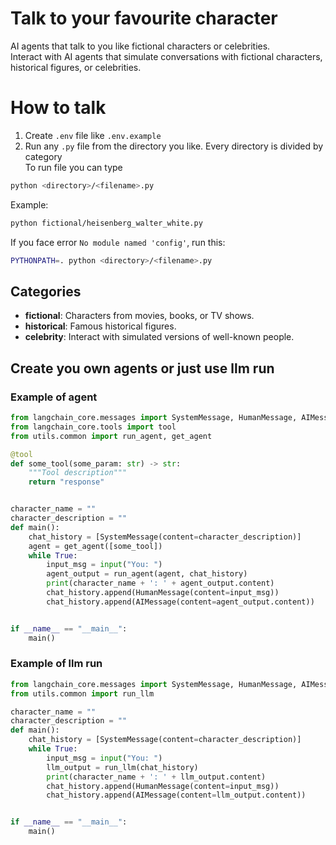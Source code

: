 # Talk to your favourite character
AI agents that talk to you like fictional characters or celebrities.   
Interact with AI agents that simulate conversations with fictional characters, historical figures, or celebrities.

# How to talk
1. Create `.env` file like `.env.example`
2. Run any `.py` file from the directory you like. Every directory is divided by category  
To run file you can type 
```bash
python <directory>/<filename>.py
```
Example: 
```bash
python fictional/heisenberg_walter_white.py
```

If you face error `No module named 'config'`, run this:
```bash
PYTHONPATH=. python <directory>/<filename>.py
```


## Categories
- **fictional**: Characters from movies, books, or TV shows.
- **historical**: Famous historical figures.
- **celebrity**: Interact with simulated versions of well-known people.

## Create you own agents or just use llm run
### Example of agent
```python
from langchain_core.messages import SystemMessage, HumanMessage, AIMessage
from langchain_core.tools import tool
from utils.common import run_agent, get_agent

@tool
def some_tool(some_param: str) -> str:
    """Tool description"""
    return "response"


character_name = ""
character_description = ""
def main():
    chat_history = [SystemMessage(content=character_description)]
    agent = get_agent([some_tool])
    while True:
        input_msg = input("You: ")
        agent_output = run_agent(agent, chat_history)
        print(character_name + ': ' + agent_output.content)
        chat_history.append(HumanMessage(content=input_msg))
        chat_history.append(AIMessage(content=agent_output.content))


if __name__ == "__main__":
    main()
```
### Example of llm run
```python
from langchain_core.messages import SystemMessage, HumanMessage, AIMessage
from utils.common import run_llm

character_name = ""
character_description = ""
def main():
    chat_history = [SystemMessage(content=character_description)]
    while True:
        input_msg = input("You: ")
        llm_output = run_llm(chat_history)
        print(character_name + ': ' + llm_output.content)
        chat_history.append(HumanMessage(content=input_msg))
        chat_history.append(AIMessage(content=llm_output.content))


if __name__ == "__main__":
    main()
```

